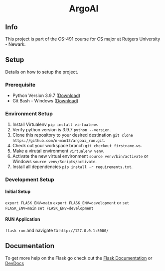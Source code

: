 <h1 align="center">
  ArgoAI
</h1>

## Info
This project is part of the CS-491 course for CS major at Rutgers University - Newark. 

## Setup
Details on how to setup the project.

### Prerequisite
- Python Version 3.9.7 ([Download](https://www.python.org/downloads/))
- Git Bash - Windows ([Download](https://git-scm.com/downloads)) 

### Environment Setup
1. Install Virtualenv `pip install virtualenv`.
2. Verify python version is 3.9.7 `python --version`.
3. Clone this repository to your desired destination `git clone https://github.com/n-man13/argoai_run.git`.
4. Check out your workspace branch `git checkout firstname-ws`.
5. Make a virutal environment `virtualenv venv`.
6. Activate the new virtual environment `source venv/bin/activate` or Windows `source venv/Scripts/activate`.
7. Install all dependencies `pip install -r requirements.txt`.

### Development Setup

#### Initial Setup
`export FLASK_ENV=main`
`export FLASK_ENV=development`
or
`set FLASK_ENV=main`
`set FLASK_ENV=development`

#### RUN Application
`flask run` and navigate to `http://127.0.0.1:5000/`

## Documentation
To get more help on the Flask go check out the [Flask Documentation](https://flask.palletsprojects.com/en/2.0.x/) or [DevDocs](https://devdocs.io/flask~2.0/)
